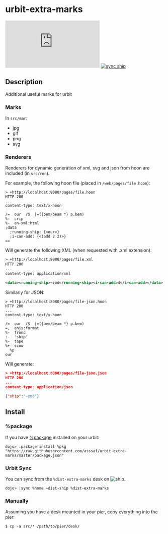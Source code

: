 # urbit-extra-marks
[![package hash](https://img.shields.io/badge/dynamic/json.svg?label=%package%20hash&colorB=008bb8&prefix=&suffix=&query=$.hash&uri=https://raw.githubusercontent.com/asssaf/urbit-extra-marks/master/package.json)](https://raw.githubusercontent.com/asssaf/urbit-extra-marks/master/package.json)
[![sync ship](https://img.shields.io/badge/dynamic/json.svg?label=sync%20ship&colorB=008bb8&prefix=&suffix=&query=$.our&uri=https://dist.u.replaythat.com/pages/badge.json)](#urbit-sync)

## Description
Additional useful marks for urbit

### Marks
In `src/mar`:
* jpg
* gif
* png
* svg

### Renderers
Renderers for dynamic generation of xml, svg and json from hoon are included (in `src/ren`).

For example, the following hoon file (placed in `/web/pages/file.hoon`):
```
> +http://localhost:8080/pages/file.hoon
HTTP 200
...
content-type: text/x-hoon

/=  our  /$  |=({bem/beam *} p.bem)
%-  crip
%-  en-xml:html
;data
  ;running-ship: {<our>}
  ;i-can-add: {<(add 2 2)>}
==
```

Will generate the following XML (when requested with .xml extension):
```xml
> +http://localhost:8080/pages/file.xml
HTTP 200
...
content-type: application/xml

<data><running-ship>~zod</running-ship><i-can-add>4</i-can-add></data>
```

Similarly for JSON:
```
> +http://localhost:8080/pages/file-json.hoon
HTTP 200
...
content-type: text/x-hoon

/=  our  /$  |=({bem/beam *} p.bem)
=,  enjs:format
%-  frond
:-  'ship'
%-  tape
%+  scow
  %p
our
```

Will generate:
```json
> +http://localhost:8080/pages/file-json.json
HTTP 200
...
content-type: application/json

{"ship":"~zod"}
```

## Install
### %package
If you have [%package](https://github.com/asssaf/urbit-package) installed on your urbit:
```
dojo> :package|install %pkg "https://raw.githubusercontent.com/asssaf/urbit-extra-marks/master/package.json"
```

### Urbit Sync
You can sync from the `%dist-extra-marks` desk on ![ship](https://img.shields.io/badge/dynamic/json.svg?label=ship&colorB=008bb8&prefix=&suffix=&query=$.our&uri=https://dist.u.replaythat.com/pages/badge.json).
```
dojo> |sync %home ~dist-ship %dist-extra-marks
```

### Manually
Assuming you have a desk mounted in your pier, copy everything into the pier:
```
$ cp -a src/* /path/to/pier/desk/
```
